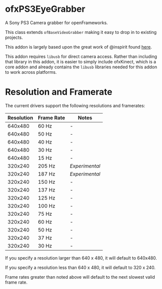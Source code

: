 ofxPS3EyeGrabber
================

A Sony PS3 Camera grabber for openFrameworks.

This class extends `ofBaseVideoGrabber` making it easy to drop in to existing projects.

This addon is largely based upon the great work of @inspirit found [here](https://github.com/inspirit/PS3EYEDriver/).

This addon requires `libusb` for direct camera access.  Rather than including that library in this addon, it is easier to simply include ofxKinect, which is a core addon and already contains the `libusb` libraries needed for this addon to work across platforms.


# Resolution and Framerate

The current drivers support the following resolutions and framerates:

| Resolution  | Frame Rate | Notes |
| ------------- | ------------- | -- |
| 640x480 | 60 Hz | - |
| 640x480 | 50 Hz | - |
| 640x480 | 40 Hz | - |
| 640x480 | 30 Hz | - |
| 640x480 | 15 Hz | - |
| 320x240 | 205 Hz | _Experimental_ |
| 320x240 | 187 Hz | _Experimental_ |
| 320x240 | 150 Hz | - |
| 320x240 | 137 Hz | - |
| 320x240 | 125 Hz | - |
| 320x240 | 100 Hz | - |
| 320x240 | 75 Hz | - |
| 320x240 | 60 Hz | - |
| 320x240 | 50 Hz | - |
| 320x240 | 37 Hz | - |
| 320x240 | 30 Hz | - |

If you specify a resolution larger than 640 x 480, it will default to 640x480.

If you specify a resolution less than 640 x 480, it will default to 320 x 240.

Frame rates greater than noted above will default to the next slowest valid frame rate.
